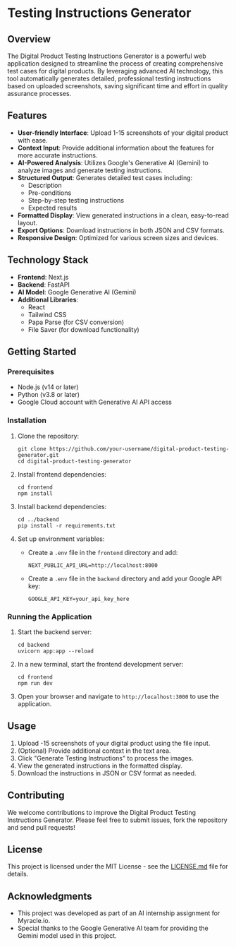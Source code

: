 # Testing Instructions Generator

## Overview

The Digital Product Testing Instructions Generator is a powerful web application designed to streamline the process of creating comprehensive test cases for digital products. By leveraging advanced AI technology, this tool automatically generates detailed, professional testing instructions based on uploaded screenshots, saving significant time and effort in quality assurance processes.

## Features

- **User-friendly Interface**: Upload 1-15 screenshots of your digital product with ease.
- **Context Input**: Provide additional information about the features for more accurate instructions.
- **AI-Powered Analysis**: Utilizes Google's Generative AI (Gemini) to analyze images and generate testing instructions.
- **Structured Output**: Generates detailed test cases including:
  - Description
  - Pre-conditions
  - Step-by-step testing instructions
  - Expected results
- **Formatted Display**: View generated instructions in a clean, easy-to-read layout.
- **Export Options**: Download instructions in both JSON and CSV formats.
- **Responsive Design**: Optimized for various screen sizes and devices.

## Technology Stack

- **Frontend**: Next.js
- **Backend**: FastAPI
- **AI Model**: Google Generative AI (Gemini)
- **Additional Libraries**: 
  - React
  - Tailwind CSS
  - Papa Parse (for CSV conversion)
  - File Saver (for download functionality)

## Getting Started

### Prerequisites

- Node.js (v14 or later)
- Python (v3.8 or later)
- Google Cloud account with Generative AI API access

### Installation

1. Clone the repository:
   ```
   git clone https://github.com/your-username/digital-product-testing-generator.git
   cd digital-product-testing-generator
   ```

2. Install frontend dependencies:
   ```
   cd frontend
   npm install
   ```

3. Install backend dependencies:
   ```
   cd ../backend
   pip install -r requirements.txt
   ```

4. Set up environment variables:
   - Create a `.env` file in the `frontend` directory and add:
     ```
     NEXT_PUBLIC_API_URL=http://localhost:8000
     ```
   - Create a `.env` file in the `backend` directory and add your Google API key:
     ```
     GOOGLE_API_KEY=your_api_key_here
     ```

### Running the Application

1. Start the backend server:
   ```
   cd backend
   uvicorn app:app --reload
   ```

2. In a new terminal, start the frontend development server:
   ```
   cd frontend
   npm run dev
   ```

3. Open your browser and navigate to `http://localhost:3000` to use the application.

## Usage

1. Upload -15 screenshots of your digital product using the file input.
2. (Optional) Provide additional context in the text area.
3. Click "Generate Testing Instructions" to process the images.
4. View the generated instructions in the formatted display.
5. Download the instructions in JSON or CSV format as needed.

## Contributing

We welcome contributions to improve the Digital Product Testing Instructions Generator. Please feel free to submit issues, fork the repository and send pull requests!

## License

This project is licensed under the MIT License - see the [LICENSE.md](LICENSE.md) file for details.

## Acknowledgments

- This project was developed as part of an AI internship assignment for Myracle.io.
- Special thanks to the Google Generative AI team for providing the Gemini model used in this project.

